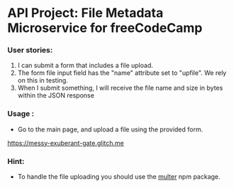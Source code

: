 
# API Project: File Metadata Microservice for freeCodeCamp

###    User stories:
1. I can submit a form that includes a file upload.
2. The form file input field  has the "name" attribute set to "upfile". We rely on this in testing.
3. When I submit something, I will receive the file name and size in bytes within the JSON response

### Usage :
* Go to the main page, and upload a file using the provided form.

https://messy-exuberant-gate.glitch.me


### Hint:
* To handle the file uploading you should use the [multer](https://www.npmjs.com/package/multer) npm package.

